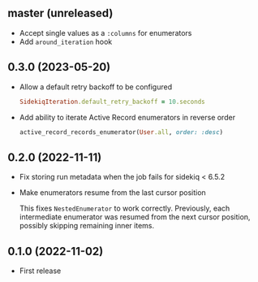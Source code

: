 ## master (unreleased)

- Accept single values as a `:columns` for enumerators
- Add `around_iteration` hook

## 0.3.0 (2023-05-20)

- Allow a default retry backoff to be configured

    ```ruby
    SidekiqIteration.default_retry_backoff = 10.seconds
    ```

- Add ability to iterate Active Record enumerators in reverse order

    ```ruby
    active_record_records_enumerator(User.all, order: :desc)
    ```

## 0.2.0 (2022-11-11)

- Fix storing run metadata when the job fails for sidekiq < 6.5.2

- Make enumerators resume from the last cursor position

  This fixes `NestedEnumerator` to work correctly. Previously, each intermediate enumerator
  was resumed from the next cursor position, possibly skipping remaining inner items.

## 0.1.0 (2022-11-02)

- First release

